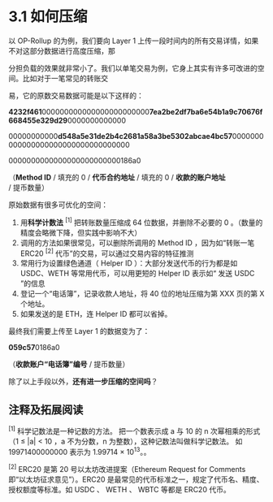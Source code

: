 # 3.1 如何压缩

以 OP-Rollup 的为例，我们要向 Layer 1 上传一段时间内的所有交易详情，如果不对这部分数据进行高度压缩，那

分担负载的效果就非常小了。我们以单笔交易为例，它身上其实有许多可改进的空间。比如对于一笔常见的转账交

易，它的原数交易数据可能是以下这样的：

**4232f461**000000000000000000000000**7ea2be2df7ba6e54b1a9c70676f668455e329d29**0000000000000

00000000000**d548a5e31de2b4c2681a58a3be5302abcae4bc57**0000000000000000000000000000000000

0000000000000000000000000186a0

（**Method ID** / 填充的 0 / **代币合约地址** / 填充的 0 / **收款的账户地址** / 提币数量）

原始数据有很多可优化的空间：

1. 用**科学计数法** <sup>[1]</sup> 把转账数量压缩成 64 位数据，并删除不必要的 0 。（数量的精度会略微下降，但实践中影响不大）
2. 调用的方法如果很常见，可以删除所调用的 Method ID ，因为如“转账一笔 ERC20 <sup>[2]</sup> 代币”的交易，可以通过交易内容的特征推测
3. 常用行为设置绿色通道（ Helper ID ）：大部分发送代币的行为都是如 USDC、WETH 等常用代币，可以用更短的 Helper ID 表示如“ 发送 USDC ”的信息
4. 登记一个“电话簿”，记录收款人地址，将 40 位的地址压缩为第 XXX 页的第 X 个地址。
5. 如果发送的是 ETH，连 Helper ID 都可以省掉。

最终我们需要上传至 Layer 1 的数据变为了：

**059c57**0186a0

（**收款账户“电话簿”编号** / 提币数量）

 <CompressText />

除了以上手段以外，**还有进一步压缩的空间吗**？

## 注释及拓展阅读

<sup>[1]</sup> 科学记数法是一种记数的方法。 把一个数表示成 a 与 10 的 n 次幂相乘的形式（1 ≤ |a| < 10 ，a 不为分数，n 为整数），这种记数法叫做科学记数法。 如 19971400000000 表示为 1.99714 × 10<sup>13</sup>。。

<sup>[2]</sup> ERC20 是第 20 号以太坊改进提案（Ethereum Request for Comments 即“以太坊征求意见”）。ERC20 是最常见的代币标准之一，规定了代币名、精度、授权额度等标准。如 USDC 、 WETH 、 WBTC 等都是 ERC20 代币。
